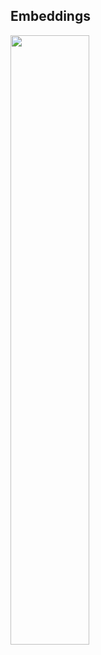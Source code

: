 ## Embeddings

<img
src="assets/foundations/embeddings_3_upscaled.jpg"
data-text="Verteilung von CLIP Embeddings in 2D"
data-source="https://arxiv.org/html/2408.06071v2"
style="width: 50%"
/>
